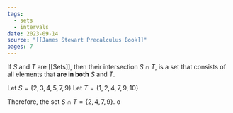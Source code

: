 ```yaml
---
tags:
  - sets
  - intervals
date: 2023-09-14
source: "[[James Stewart Precalculus Book]]"
pages: 7
---
```

If $S$ and $T$ are [[Sets]], then their intersection $S\cap T$, is a set that consists of all elements that **are in both** $S$ and $T$.

Let $S = \{2, 3, 4, 5, 7, 9\}$
Let $T = \{1, 2, 4, 7, 9, 10\}$

Therefore, the set $S\cap T = \{2, 4,7,9\}$. o
